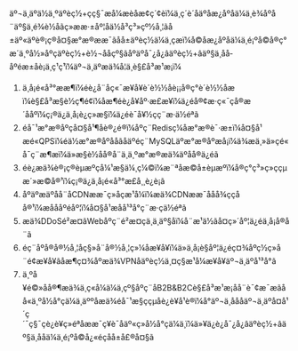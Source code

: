 äº¬ä¸äºä½ä¸ºäºèç½+çç§¯æå¼æèåæ¢ç´¢èï¼ä¸ç´è´åäºåæ¿åºåä¼ä¸è¾åºå¨äº§ä¸é¾è½åãç»ææ·±åº¦åä½å³ç³»çº½å¸¦ãå±äº«äºè®¡ç®å¤§æ°æ®ææ¯ãåå±äºèç½ä¼ä¸çæï¼å©åæ¿åºåä¼ä¸é¡ºå©å®ç°æ´ä¸ºå½»åºçäºèç½+è½¬ååçº§ãåºäºå¯¿å¿âäºèç½+âäº§ä¸å­å­åºéæ±åè¡ä¸ç¹ç¹ï¼äº¬ä¸äºæä¾å¦ä¸è§£å³æ¹æ¡ï¼<br/>
1)	ä¸å¡é«å³°ææ¶ï¼éè¿å¨åç«¯æ¥å¥è´è½½åè¡¡å®ç°è´è½½åæï¼è§£å³æ§è½ç¶é¢ï¼åæ¶éè¿å¥åº·æ£æ¥ï¼ä¿éå®¢æ·ç«¯çå®æ´ååºï¼ç¡®ä¿ä¸å¡è¿ç»­æ§ï¼ä¿éè¯å¥½çç¨æ·ä½éªã<br/>
2)	éå¯¹æ°æ®åºçå¤§å¹¶åè®¿é®ï¼åºç¨Redisç¼å­æ°æ®è¯·æ±ï¼å¤§å¹æé«QPSï¼éä½æ°æ®åºååãåäºéç¨MySQLäºæ°æ®åºæå¡ï¼ä¾æä¸»ä»çé«å¯ç¨æ¶æï¼ä»æ§è½åå®å¨ä¸ä¸ºæ°æ®æä¾äºåå®ä¿éã<br/>
3)	éè¿æä¾è®¡ç®èµæºçå¼¹æ§ä¼¸ç¼©ï¼æ¨ªåæ©å±èµæºï¼å®ç°ç³»ç»ççµæ´»æ©å®¹ï¼ç¡®ä¿ä¸å¡é«å³°æ­£å¸¸è¿è¡ã<br/>
4)	åºäºæäºå­å¨åCDNææ¯ç»åçæ¹å¼ï¼æä¾CDNææ¯ååå¾çç­åå®¹ï¼æåååºéåº¦ï¼å¤§å¹æåå¹³å°ç¨æ·çä½éªã<br/>
5)	æä¾DDoSé²æ¤ãWebåºç¨é²æ¤ç­ä¸ä¸äº§åï¼å¨æ¹ä½ãå¤ç»´åº¦ä¿éä¸å¡å®å¨ã<br/>
6)	éç¨åºå®å®½å¸¦åç§»å¨å®½å¸¦ç»¼åæ¥å¥ï¼ä»ä¸å¡è§åº¦ä¿éç¤¾åºç½ç»å¨é¢æ¥å¥ãåæ¶ç¤¾åºæä¾VPNåäºèç½ä¸¤ç§æ¹å¼æ¥å¥äº¬ä¸äºå¹³å°ã<br/>
7)	ä¸ºå¥é©»åå®¶æä¾ä¸ç«å¼ä¼ä¸çº§åºç¨åB2B&B2Cè§£å³æ¹æ¡åå¨è¯¢æ¯æãåå«ä¸ºå½å°çä¼ä¸äººåæä¾éå¯¹æ§ççµåè¿è¥å¹è®­ï¼å°äº¬ä¸åååäº¬ä¸äºå¤å¹´ç´¯ç§¯çè¿è¥ç»éªåææ¯ç¥è¯åäº«ç»å½å°çä¼ä¸ï¼ä»¥ä¿è¿å¯¿å¿âäºèç½+âäº§ä¸å­åä¼ä¸é¡ºå©å¿«éçåå±å£®å¤§ã